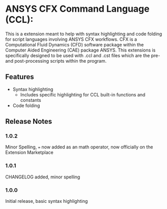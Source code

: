 # ANSYS CFX Command Language (CCL):

This is a extension meant to help with syntax highlighting and code folding for script languages involving ANSYS CFX workflows. CFX is a Computational Fluid Dynamics (CFD) software package within the Computer Aided Engineering (CAE) package ANSYS. This extensions is specifically designed to be used with .ccl and .cst files which are the pre- and post-processing scripts within the program.


## Features

- Syntax highlighting
    - Includes specific highlighting for CCL built-in functions and constants
- Code folding

## Release Notes

### 1.0.2
Minor Spelling, `=` now added as an math operator, now officially on the Extension Marketplace

### 1.0.1
CHANGELOG added, minor spelling

### 1.0.0
Initial release, basic syntax highlighting

